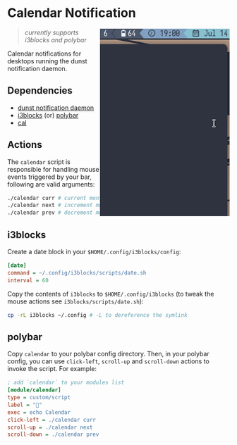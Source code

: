 # Calendar Notification

<img src="https://raw.githubusercontent.com/chebro/calendar-notification/master/assets/demo.gif" alt="demo" align="right">

> _currently supports i3blocks and polybar_

Calendar notifications for desktops running the dunst notification daemon.

## Dependencies

- [dunst notification daemon](https://github.com/dunst-project/dunst)
- [i3blocks](https://github.com/vivien/i3blocks) (or) [polybar](https://github.com/polybar/polybar)
- [cal](<https://en.m.wikipedia.org/wiki/Cal_(command)>)

## Actions

The `calendar` script is responsible for handling mouse events triggered by your bar, following are valid arguments:

```sh
./calendar curr # current month
./calendar next # increment month
./calendar prev # decrement month
```

## i3blocks

Create a date block in your `$HOME/.config/i3blocks/config`:

```ini
[date]
command = ~/.config/i3blocks/scripts/date.sh
interval = 60
```

Copy the contents of `i3blocks` to `$HOME/.config/i3blocks` (to tweak the mouse actions see `i3blocks/scripts/date.sh`):

```bash
cp -rL i3blocks ~/.config # -L to dereference the symlink
```

## polybar

Copy `calendar` to your polybar config directory. Then, in your polybar config, you can use `click-left`, `scroll-up` and `scroll-down` actions to invoke the script. For example:

```ini
; add `calendar` to your modules list
[module/calendar]
type = custom/script
label = "󰃭"
exec = echo Calendar
click-left = ./calendar curr
scroll-up = ./calendar next
scroll-down = ./calendar prev
```
